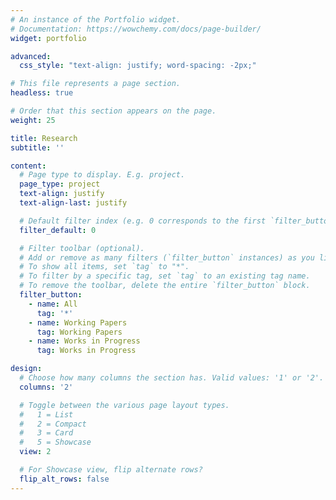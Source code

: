 ```yaml
---
# An instance of the Portfolio widget.
# Documentation: https://wowchemy.com/docs/page-builder/
widget: portfolio

advanced:
  css_style: "text-align: justify; word-spacing: -2px;"

# This file represents a page section.
headless: true

# Order that this section appears on the page.
weight: 25

title: Research
subtitle: ''

content:
  # Page type to display. E.g. project.
  page_type: project
  text-align: justify
  text-align-last: justify

  # Default filter index (e.g. 0 corresponds to the first `filter_button` instance below).
  filter_default: 0

  # Filter toolbar (optional).
  # Add or remove as many filters (`filter_button` instances) as you like.
  # To show all items, set `tag` to "*".
  # To filter by a specific tag, set `tag` to an existing tag name.
  # To remove the toolbar, delete the entire `filter_button` block.
  filter_button:
    - name: All
      tag: '*'
    - name: Working Papers
      tag: Working Papers
    - name: Works in Progress
      tag: Works in Progress

design:
  # Choose how many columns the section has. Valid values: '1' or '2'.
  columns: '2'

  # Toggle between the various page layout types.
  #   1 = List
  #   2 = Compact
  #   3 = Card
  #   5 = Showcase
  view: 2

  # For Showcase view, flip alternate rows?
  flip_alt_rows: false
---
```

